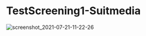 # TestScreening1-Suitmedia

![screenshot_2021-07-21-11-22-26](https://user-images.githubusercontent.com/68207916/126430666-e49b4fce-0b2a-4da3-9839-0f5749c137e8.jpg)

